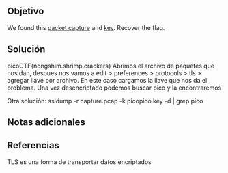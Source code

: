
## Objetivo
We found this [packet capture](https://jupiter.challenges.picoctf.org/static/0c84d3636dd088d9fe4efd5d0d869a06/capture.pcap) and [key](https://jupiter.challenges.picoctf.org/static/0c84d3636dd088d9fe4efd5d0d869a06/picopico.key). Recover the flag.
## Solución
picoCTF{nongshim.shrimp.crackers}
Abrimos el archivo de paquetes que nos dan, despues nos vamos a edit > preferences > protocols > tls > agregar llave por archivo. En este caso cargamos la llave que nos da el problema. Una vez desencriptado podemos buscar pico y la encontraremos

Otra solución: ssldump -r capture.pcap -k picopico.key -d | grep pico
## Notas adicionales

## Referencias
TLS es una forma de transportar datos encriptados
